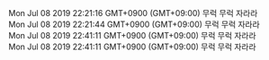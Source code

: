 Mon Jul 08 2019 22:21:16 GMT+0900 (GMT+09:00) 무럭 무럭 자라라<br/>Mon Jul 08 2019 22:21:44 GMT+0900 (GMT+09:00) 무럭 무럭 자라라<br/>Mon Jul 08 2019 22:41:11 GMT+0900 (GMT+09:00) 무럭 무럭 자라라<br/>Mon Jul 08 2019 22:41:11 GMT+0900 (GMT+09:00) 무럭 무럭 자라라<br/>